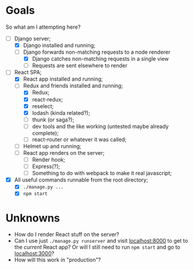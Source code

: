 # Goals

So what am I attempting here?

* [ ] Django server;
  * [x] Django installed and running;
  * [ ] Django forwards non-matching requests to a node renderer
    * [x] Django catches non-matching requests in a single view
    * [ ] Requests are sent elsewhere to render
* [ ] React SPA;
  * [x] React app installed and running;
  * [ ] Redux and friends installed and running;
    * [x] Redux;
    * [x] react-redux;
    * [x] reselect;
    * [x] lodash (kinda related?);
    * [ ] thunk (or saga?);
    * [ ] dev tools and the like working (untested maybe already complete);
    * [ ] react-router or whatever it was called;
  * [ ] Helmet up and running;
  * [ ] React app renders on the server;
    * [ ] Render hook;
    * [ ] Express(?);
    * [ ] Something to do with webpack to make it real javascript;
* [x] All useful commands runnable from the root directory;
  * [x] `./manage.py ...`
  * [x] `npm start`

# Unknowns

* How do I render React stuff on the server?
* Can I use just `./manage.py runserver` and visit [localhost:8000](http://localhost:8000) to get to the _current_ React app?  Or will I still need to run `npm start` and go to [localhost:3000](http://localhost:3000)?
* How will this work in "production"?
